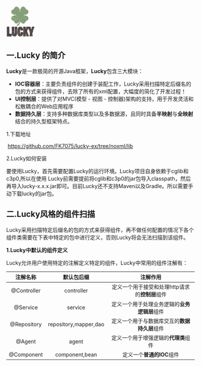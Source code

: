 <img src="https://github.com/FK7075/lucky-ex/blob/noxml/image/images.jpg" width=15%>

## 一.Lucky 的简介

**Lucky**是一款极简的开源Java框架，**Lucky**包含三大模块：

- **IOC容器层**：主要负责组件的创建于装配工作，Lucky采用扫描特定后缀名的包的方式来获得组件，去除了所有的xml配置，大幅度的简化了开发过程！
- **UI控制层**：提供了对MVC(模型 - 视图 - 控制器)架构的支持，用于开发灵活和松散耦合的Web应用程序
- **数据持久层**：支持多种数据库类型以及多数据源，且同时具备**半映射**与**全映射**结合的持久型框架特点。

1.下载地址

​	https://github.com/FK7075/lucky-ex/tree/noxml/lib

2.Lucky如何安装

 要使用Lucky，首先需要配置Lucky的运行环境。Lucky项目自身依赖于cglib和c3p0,所以在使用       Lucky前需要提前将cglib和c3p0的jar包导入classpath，然后再导入lucky-x.x.x.jar即可。目前Lucky还不支持Maven以及Gradle。所以需要手动下载lucky的jar包。

## 二.Lucky风格的组件扫描

Lucky采用扫描特定后缀名的包的方式来获得组件，再不做任何配置的情况下各个组件类需要在下表中特定的包中进行定义，否则Lucky将会无法扫描到该组件。

**1.Lucky中默认的组件定义**

Lucky允许用户使用特定的注解定义特定的组件，Lucky中常用的组件注解有：

|  注解名称   |      默认包后缀       |                    注解作用                    |
| :---------: | :-------------------: | :--------------------------------------------: |
| @Controller |      controller       | 定义一个用于接受和处理http请求的**控制层**组件 |
|  @Service   |        service        |  定义一个用于处理业务逻辑的**业务逻辑层**组件  |
| @Repository | repository,mapper,dao |  定义一个用于与数据库交互的**数据持久层**组件  |
|   @Agent    |         agent         |      定义一个用于增强逻辑的**代理类**组件      |
| @Component  |    component,bean     |           定义一个**普通的IOC**组件            |



